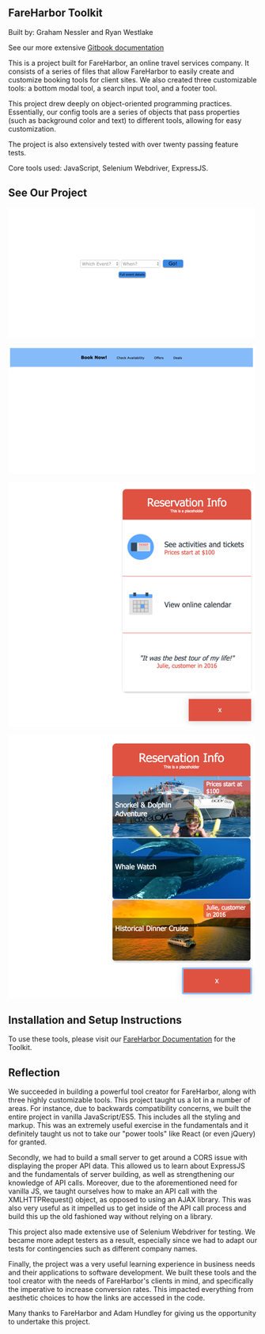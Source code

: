 ## FareHarbor Toolkit

Built by: Graham Nessler and Ryan Westlake

See our more extensive [Gitbook documentation](https://www.gitbook.com/book/rcwestlake/fareharbor-toolkit/details)

This is a project built for FareHarbor, an online travel services company. It consists of a series of files that allow FareHarbor to easily create and customize booking tools for client sites. We also created three customizable tools: a bottom modal tool, a search input tool, and a footer tool.

This project drew deeply on object-oriented programming practices. Essentially, our config tools are a series of objects that pass properties (such as background color and text) to different tools, allowing for easy customization.

The project is also extensively tested with over twenty passing feature tests.

Core tools used: JavaScript, Selenium Webdriver, ExpressJS.

## See Our Project

![Search Input Screenshot](public/images/search-input-screenshot.png)

![Footer Screenshot](public/images/footer-screenshot.png)

![Modal Simple Screenshot](public/images/modal-simple-screenshot.png)

![Modal Show Items Screenshot](public/images/modal-showitems-screenshot.png)

## Installation and Setup Instructions

To use these tools, please visit our [FareHarbor Documentation](https://www.gitbook.com/book/rcwestlake/fareharbor-toolkit/details) for the Toolkit.

## Reflection

We succeeded in building a powerful tool creator for FareHarbor, along with three highly customizable tools. This project taught us a lot in a number of areas. For instance, due to backwards compatibility concerns, we built the entire project in vanilla JavaScript/ES5. This includes all the styling and markup. This was an extremely useful exercise in the fundamentals and it definitely taught us not to take our "power tools" like React (or even jQuery) for granted.

Secondly, we had to build a small server to get around a CORS issue with displaying the proper API data. This allowed us to learn about ExpressJS and the fundamentals of server building, as well as strengthening our knowledge of API calls. Moreover, due to the aforementioned need for vanilla JS, we taught ourselves how to make an API call with the XMLHTTPRequest() object, as opposed to using an AJAX library. This was also very useful as it impelled us to get inside of the API call process and build this up the old fashioned way without relying on a library.

This project also made extensive use of Selenium Webdriver for testing. We became more adept testers as a result, especially since we had to adapt our tests for contingencies such as different company names.

Finally, the project was a very useful learning experience in business needs and their applications to software development. We built these tools and the tool creator with the needs of FareHarbor's clients in mind, and specifically the imperative to increase conversion rates. This impacted everything from aesthetic choices to how the links are accessed in the code.

Many thanks to FareHarbor and Adam Hundley for giving us the opportunity to undertake this project.

